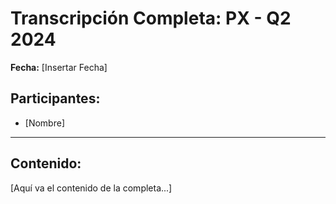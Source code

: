 # Transcripción Completa: PX - Q2 2024

**Fecha:** [Insertar Fecha]

## Participantes:
* [Nombre]

---

## Contenido:

[Aquí va el contenido de la completa...]